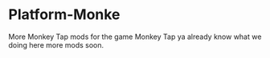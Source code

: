 # Platform-Monke
More Monkey Tap mods for the game Monkey Tap ya already know what we doing here more mods soon.

